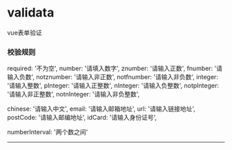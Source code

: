 # validata
vue表单验证
### 校验规则

  required: '不为空',
  number: '请填入数字',
  znumber: '请输入正数',
  fnumber: '请输入负数',
  notznumber: '请输入非正数',
  notfnumber: '请输入非负数',
  integer: '请输入整数',
  pInteger: '请输入正整数',
  nInteger: '请输入负整数',
  notpInteger: '请输入非正整数',
  notnInteger: '请输入非负整数',

  chinese: '请输入中文',
  email: '请输入邮箱地址',
  url: '请输入链接地址',
  postCode: '请输入邮编地址',
  idCard: '请输入身份证号',

  numberInterval: '两个数之间'
  
---
